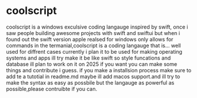 # coolscript
coolscript is a windows exculsive coding langauge inspired by swift, once i saw people building awesome projects with swift and swiftui
but when i found out the swift version apple realsed for windows only allows for commands in the termanial,coolscript is a coding langauge
that is... well used for diffrent cases currently i plan it to be used for making operating systems and apps ill try make it be like swift so style funcations and database
ill plan to work on it on 2025 if you want you can make some things and contribute i guess. if you make a installsion process make sure to add te a tutotial in readme.md
maybe ill add macos support.and ill try to make the syntax as easy as possbile but the langauge as powerful as possible,please contruibte if you can.
